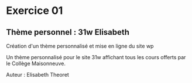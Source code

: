 
# Exercice 01

## Thème personnel : 31w Elisabeth

Création d'un thème personnalisé et mise en ligne du site wp

Un thème personnalisé pour le site 31w affichant tous les cours offerts par le Collège Maisonneuve.

Auteur : Elisabeth Theoret
